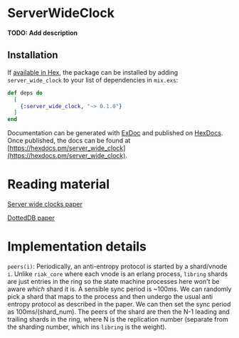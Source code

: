 # ServerWideClock

**TODO: Add description**

## Installation

If [available in Hex](https://hex.pm/docs/publish), the package can be installed
by adding `server_wide_clock` to your list of dependencies in `mix.exs`:

```elixir
def deps do
  [
    {:server_wide_clock, "~> 0.1.0"}
  ]
end
```

Documentation can be generated with [ExDoc](https://github.com/elixir-lang/ex_doc)
and published on [HexDocs](https://hexdocs.pm). Once published, the docs can
be found at [https://hexdocs.pm/server_wide_clock](https://hexdocs.pm/server_wide_clock).


# Reading material
[Server wide clocks paper](http://haslab.uminho.pt/tome/files/global_logical_clocks.pdf)

[DottedDB paper](http://haslab.uminho.pt/tome/files/dotteddb_srds.pdf)

# Implementation details
`peers(i)`: Periodically, an anti-entropy protocol is started by a shard/vnode `i`. Unlike `riak_core` where each vnode is an erlang process, `libring` shards are just entries in the ring so the state machine processes here won't be aware _which_ shard it is. A sensible sync period is ~100ms. We can randomly pick a shard that maps to the process and then undergo the usual anti entropy protocol as described in the paper. We can then set the sync period as 100ms/(shard_num). The peers of the shard are then the N-1 leading and trailing shards in the ring, where N is the replication number (separate from the sharding number, which ins `libring` is the weight).

